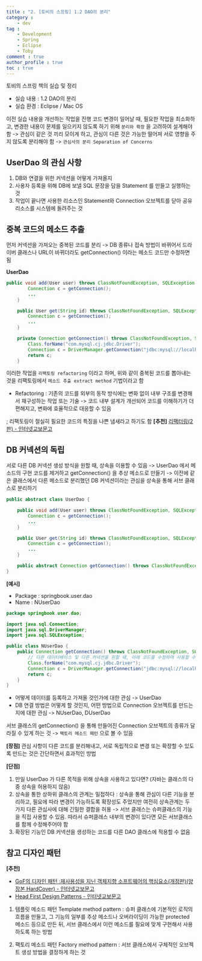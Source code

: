 ```yaml
---
title : "2. [토비의 스프링] 1.2 DAO의 분리"
category :
    - dev
tag :
    - Development
    - Spring
    - Eclipse
    - Toby
comment : true
author_profile : true
toc : true
---
```


토비의 스프링 책의 실습 및 정리
- 실습 내용 : 1.2 DAO의 분리
- 실습 환경 : Eclipse / Mac OS

이전 실습 내용을 개선하는 작업을 진행
코드 변경이 일어날 때, 필요한 작업을 최소화하고, 변경한 내용이 문제를 일으키지 않도록 하기 위해  `분리와 확장` 을 고려하여 설계해야 함
-> 관심이 같은 것 끼리 모이게 하고, 관심이 다른 것은 가능한 떨어져 서로 영향을 주지 않도록 분리해야 함
-> `관심사의 분리 Separation of Concerns`

## UserDao 의 관심 사항
1. DB와 연결을 위한 커넥션을 어떻게 가져올지
2. 사용자 등록을 위해 DB에 보낼 SQL 문장을 담을 Statement 를 만들고 실행하는 것
3. 작업이 끝나면 사용한 리소스인 Statement와 Connection 오브젝트를 닫아 공유 리소스를 시스템에 돌려주는 것

## 중복 코드의 메소드 추출
먼저 커넥션을 가져오는 중복된 코드를 분리
-> DB 종류나 접속 방법이 바뀌어서 드라이버 클래스나 URL이 바뀌더라도 getConnection() 이라는 메소드 코드만 수정하면 됨

**UserDao**
```java
public void add(User user) throws ClassNotFoundException, SQLException {
		Connection c = getConnection();
		...
	}

	public User get(String id) throws ClassNotFoundException, SQLException {
		Connection c = getConnection();
		...
	}

	private Connection getConnection() throws ClassNotFoundException, SQLException {
		Class.forName("com.mysql.cj.jdbc.Driver");
		Connection c = DriverManager.getConnection("jdbc:mysql://localhost/[DB_name]", "[UserID]", "[PASSWORD]");
		return c;
	}
```

이러한 작업을 `리팩토링 refactoring` 이라고 하며, 위와 같이 중복된 코드를 뽑아내는 것을 리팩토링에서 `메소드 추출 extract method` 기법이라고 함

- Refactoring
: 기존의 코드를 외부의 동작 방식에는 변화 없이 내부 구조를 변경해서 재구성하는 작업 또는 기술
-> 코드 내부 설계가 개선되어 코드를 이해하기가 더 편해지고, 변화에 효율적으로 대응할 수 있음

; 리팩토링이 절실히 필요한 코드의 특징을 나쁜 냄새라고 하기도 함
 **[추천]** [리팩터링(2판) - 인터넷교보문고](http://www.kyobobook.co.kr/product/detailViewKor.laf?ejkGb=KOR&mallGb=KOR&barcode=9791162242742&orderClick=LAG&Kc=)

## DB 커넥션의 독립
서로 다른 DB 커넥션 생성 방식을 원할 때, 상속을 이용할 수 있음
-> UserDao 에서 메소드의 구현 코드를 제거하고 getConnection() 을 추상 메소드로 만들기
-> 이전에 같은 클래스에서 다른 메소드로 분리했던 DB 커넥션이라는 관심을 상속을 통해 서브 클래스로 분리하기

```java
public abstract class UserDao {

	public void add(User user) throws ClassNotFoundException, SQLException {
		Connection c = getConnection();
		...
	}

	public User get(String id) throws ClassNotFoundException, SQLException {
		Connection c = getConnection();
		...
	}

	public abstract Connection getConnection() throws ClassNotFoundException, SQLException;
}
```

**[예시]**
- Package : springbook.user.dao
- Name : NUserDao

```java
package springbook.user.dao;

import java.sql.Connection;
import java.sql.DriverManager;
import java.sql.SQLException;

public class NUserDao {
	public Connection getConnection() throws ClassNotFoundException, SQLException  {
		// 다른 데이터베이스 및 다른 커넥션을 원할 때, 아래 코드를 수정하여 사용할 수 있음
		Class.forName("com.mysql.cj.jdbc.Driver");
		Connection c = DriverManager.getConnection("jdbc:mysql://localhost/[DB_name]", "[UserID]", "[PASSWORD]");
		return c;
	}
}
```

- 어떻게 데이터를 등록하고 가져올 것인가에 대한 관심 -> UserDao
- DB 연결 방법은 어떻게 할 것인지, 어떤 방법으로 Connection 오브젝트를 만드는지에 대한 관심 -> NUserDao, DUserDao

서브 클래스의 getConnection() 을 통해 만들어진 Connection 오브젝트의 종류가 달라질 수 있게 하는 것 -> `팩토리 메소드 패턴` 으로 볼 수 있음

**[장점]**
관심 사항이 다른 코드를 분리해내고, 서로 독립적으로 변경 또는 확장할 수 있도록 만드는 것은 간단하면서 효과적인 방법

**[단점]**
1. 만일 UserDao 가 다른 목적을 위해 상속을 사용하고 있다면?
(자바는 클래스의 다중 상속을 허용하지 않음)
2. 상속을 통한 상하위 클래스의 관계는 밀접하다
: 상속을 통해 관심이 다른 기능을 분리하고, 필요에 따라 변경이 가능하도록 확장성도 주었지만 여전히 상속관계는 두 가지 다른 관심사에 대해 긴밀한 결합을 허용
-> 서브 클래스는 슈퍼클래스의 기능을 직접 사용할 수 있음. 따라서 슈퍼클래스 내부의 변경이 있다면 모든 서브클래스를 함께 수정해주어야 함
3. 확장된 기능인 DB 커넥션을 생성하는 코드를 다른 DAO 클래스에 적용할 수 없음

## 참고 디자인 패턴
**[추천]**
- [GoF의 디자인 패턴 :재사용성을 지닌 객체지향 소프트웨어의 핵심요소(개정판)(양장본 HardCover) - 인터넷교보문고](http://www.kyobobook.co.kr/product/detailViewKor.laf?ejkGb=KOR&mallGb=KOR&barcode=9791195444953&orderClick=LAG&Kc=)
- [Head First Design Patterns - 인터넷교보문고](http://www.kyobobook.co.kr/product/detailViewKor.laf?ejkGb=KOR&mallGb=KOR&barcode=9788979143409&orderClick=LEA&Kc=)

1. 템플릿 메소드 패턴 Template method pattern
: 슈퍼 클래스에 기본적인 로직의 흐름을 만들고, 그 기능의 일부를 추상 메소드나 오버라이딩이 가능한 protected 메소드 등으로 만든 뒤, 서브 클래스에서 이런 메소드를 필요에 맞게 구현해서 사용하도록 하는 방법

2. 팩토리 메소드 패턴 Factory method pattern
: 서브 클래스에서 구체적인 오브젝트 생성 방법을 결정하게 하는 것
